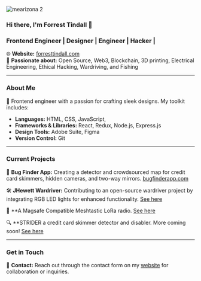 
![mearizona 2](https://github.com/user-attachments/assets/14384a28-63d3-420c-8847-864c50ce2083)

### Hi there, I'm Forrest Tindall 👋

### Frontend Engineer | Designer | Engineer | Hacker |

🌐 **Website:** [forresttindall.com](https://forresttindall.com)  
🛜 **Passionate about:**  Open Source, Web3, Blockchain, 3D printing, Electrical Engineering, Ethical Hacking, Wardriving, and Fishing

---

### About Me

🚀 Frontend engineer with a passion for crafting sleek designs. My toolkit includes:
- **Languages:** HTML, CSS, JavaScript, 
- **Frameworks & Libraries:** React, Redux, Node.js, Express.js
- **Design Tools:** Adobe Suite, Figma
- **Version Control:** Git

---

### Current Projects

👾 **Bug Finder App:** Creating a detector and crowdsourced map for credit card skimmers, hidden cameras, and two-way mirrors. [bugfinderapp.com](http://bugfinderapp.com)

🛠 **JHewett Wardriver:** Contributing to an open-source wardriver project by integrating RGB LED lights for enhanced functionality. [See here](https://github.com/forresttindall/RGB-JHewitt-Wardriver)

📡 **A Magsafe Compatible Meshtastic LoRa radio. [See here](https://github.com/forresttindall/Meshtastic-LoRa-Radio)

🔍 **STRIDER a credit card skimmer detector and disabler. More coming soon! [See here](https://www.forresttindall.com/strider.html)

---

### Get in Touch

📧 **Contact:** Reach out through the contact form on my [website](https://forresttindall.com) for collaboration or inquiries.

